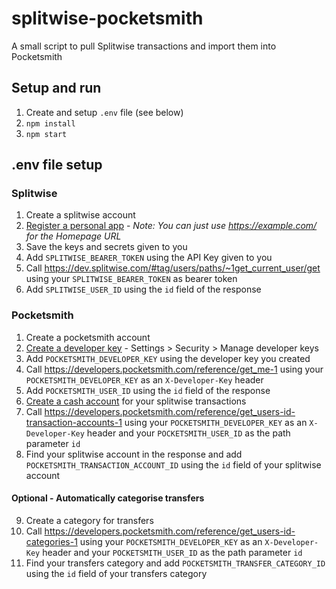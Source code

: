 # splitwise-pocketsmith

A small script to pull Splitwise transactions and import them into Pocketsmith

## Setup and run

1. Create and setup `.env` file (see below)
2. `npm install`
3. `npm start`

## .env file setup

### Splitwise

1. Create a splitwise account
2. [Register a personal app](https://secure.splitwise.com/apps) - *Note: You can just use https://example.com/ for the Homepage URL*
3. Save the keys and secrets given to you
4. Add `SPLITWISE_BEARER_TOKEN` using the API Key given to you
5. Call https://dev.splitwise.com/#tag/users/paths/~1get_current_user/get using your `SPLITWISE_BEARER_TOKEN` as bearer token
6. Add `SPLITWISE_USER_ID` using the `id` field of the response

### Pocketsmith

1. Create a pocketsmith account
2. [Create a developer key](https://developers.pocketsmith.com/docs/introduction#tools-just-for-me) - Settings > Security > Manage developer keys
3. Add `POCKETSMITH_DEVELOPER_KEY` using the developer key you created
4. Call https://developers.pocketsmith.com/reference/get_me-1 using your `POCKETSMITH_DEVELOPER_KEY` as an `X-Developer-Key` header
5. Add `POCKETSMITH_USER_ID` using the `id` field of the response
6. [Create a cash account](https://learn.pocketsmith.com/article/189-dealing-with-cash-transactions) for your splitwise transactions
7. Call https://developers.pocketsmith.com/reference/get_users-id-transaction-accounts-1 using your `POCKETSMITH_DEVELOPER_KEY` as an `X-Developer-Key` header and your `POCKETSMITH_USER_ID` as the path parameter `id`
8. Find your splitwise account in the response and add `POCKETSMITH_TRANSACTION_ACCOUNT_ID` using the `id` field of your splitwise account

#### Optional - Automatically categorise transfers

9. Create a category for transfers
10. Call https://developers.pocketsmith.com/reference/get_users-id-categories-1 using your `POCKETSMITH_DEVELOPER_KEY` as an `X-Developer-Key` header and your `POCKETSMITH_USER_ID` as the path parameter `id`
11. Find your transfers category and add `POCKETSMITH_TRANSFER_CATEGORY_ID` using the `id` field of your transfers category
